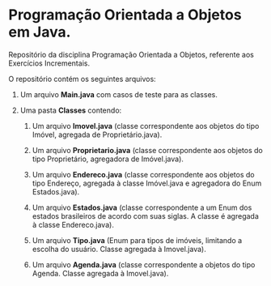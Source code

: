 # Programação Orientada a Objetos em Java.
Repositório da disciplina Programação Orientada a Objetos, referente aos Exercícios Incrementais.

O repositório contém os seguintes arquivos:

1. Um arquivo **Main.java** com casos de teste para as classes.

2. Uma pasta **Classes** contendo:

    1. Um arquivo **Imovel.java** (classe correspondente aos objetos do tipo Imóvel, agregada de Proprietário.java).

    2. Um arquivo **Proprietario.java** (classe correspondente aos objetos do tipo Proprietário, agregadora de Imóvel.java).

    3. Um arquivo **Endereco.java** (classe correspondente aos objetos do tipo Endereço, agregada à classe Imóvel.java e agregadora do Enum Estados.java).

    4. Um arquivo **Estados.java** (classe correspondente a um Enum dos estados brasileiros de acordo com suas siglas. A classe é agregada à classe Endereco.java).

    5. Um arquivo **Tipo.java** (Enum para tipos de imóveis, limitando a escolha do usuário. Classe agregada à Imovel.java).

    6. Um arquivo **Agenda.java** (classe correspondente a objetos do tipo Agenda. Classe agregada à Imovel.java).

